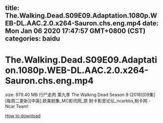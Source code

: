 
title: The.Walking.Dead.S09E09.Adaptation.1080p.WEB-DL.AAC.2.0.x264-Sauron.chs.eng.mp4
date: Mon Jan 06 2020 17:47:57 GMT+0800 (CST)    
categories: baidu
---

# The.Walking.Dead.S09E09.Adaptation.1080p.WEB-DL.AAC.2.0.x264-Sauron.chs.eng.mp4
size: 979.40 MB
 行尸走肉 第九季 The Walking Dead Season 9 (2018)[09集][每周二更新][中英],欧美剧集_MC影讯网_原 耐卡影音论坛_ncarbbs,耐卡网 - Ncar Team!
 

[How to download](https://bpcam.bemobtrk.com/go/2ceec3aa-1ca2-46d6-b9ff-aaa5c184517c?jno=2997)